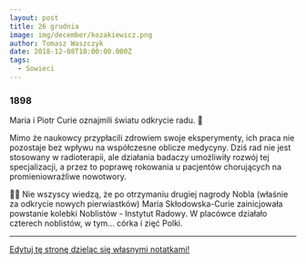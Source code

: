 ```yaml
---
layout: post
title: 26 grudnia
image: img/december/kozakiewicz.png
author: Tomasz Waszczyk
date: 2018-12-08T10:00:00.000Z
tags:
  - Sowieci
---
```


### 1898

Maria i Piotr Curie oznajmili światu odkrycie radu. 🎉

Mimo że naukowcy przypłacili zdrowiem swoje eksperymenty, ich praca nie pozostaje bez wpływu na współczesne oblicze medycyny. Dziś rad nie jest stosowany w radioterapii, ale działania badaczy umożliwiły rozwój tej specjalizacji, a przez to poprawę rokowania u pacjentów chorujących na promieniowrażliwe nowotwory.

💁‍♂️ Nie wszyscy wiedzą, że po otrzymaniu drugiej nagrody Nobla (właśnie za odkrycie nowych pierwiastków) Maria Skłodowska-Curie zainicjowała powstanie kolebki Noblistów - Instytut Radowy. W placówce działało czterech noblistów, w tym... córka i zięć Polki.

---

<a href="https://github.com/TomaszWaszczyk/historia.waszczyk.com/edit/master/src/content/december-8.md" target="_blank">Edytuj tę stronę dzieląc się własnymi notatkami!</a>
